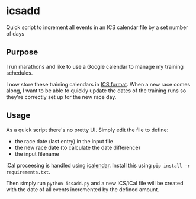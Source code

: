 icsadd
======

Quick script to increment all events in an ICS calendar file by a set number of days

## Purpose

I run marathons and like to use a Google calendar to manage my training schedules.

I now store these training calendars in [ICS format](http://en.wikipedia.org/wiki/ICalendar). When a new race comes along, I want to be able to quickly update the dates of the training runs so they're correctly set up for the new race day.

## Usage

As a quick script there's no pretty UI. Simply edit the file to define:

- the race date (last entry) in the input file
- the new race date (to calculate the date difference)
- the input filename

iCal proceesing is handled using [icalendar](https://github.com/collective/icalendar). Install this using `pip install -r requirements.txt`.

Then simply run `python icsadd.py` and a new ICS/iCal file will be created with the date of all events incremented by the defined amount.
